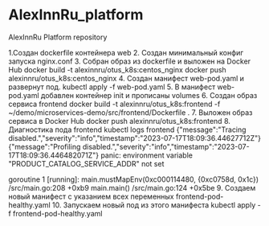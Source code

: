 # AlexInnRu_platform
AlexInnRu Platform repository

1.Создан dockerfile контейнера web
2. Создан минимальный конфиг запуска nginx.conf
3. Собран образ из dockerfile и выложен на Docker Hub
   docker build -t alexinnru/otus_k8s:centos_nginx
   docker push alexinnru/otus_k8s:centos_nginx
4. Создан манифест web-pod.yaml и развернут под.
   kubectl apply -f web-pod.yaml
5. В манифест web-pod.yaml добавлен контейнер init и прописаны volumes
6. Создан образ сервиса frontend
   docker build -t alexinnru/otus_k8s:frontend -f ~/demo/microservices-demo/src/frontend/Dockerfile .
7. Выложен образ сервиса в Docker Hub 
   docker push alexinnru/otus_k8s:frontend
8. Диагностика пода frontend 
   kubectl logs frontend
   {"message":"Tracing disabled.","severity":"info","timestamp":"2023-07-17T18:09:36.44627712Z"}
{"message":"Profiling disabled.","severity":"info","timestamp":"2023-07-17T18:09:36.446482071Z"}
panic: environment variable "PRODUCT_CATALOG_SERVICE_ADDR" not set

goroutine 1 [running]:
main.mustMapEnv(0xc000114480, {0xc0758d, 0x1c})
        /src/main.go:208 +0xb9
main.main()
        /src/main.go:124 +0x5be
9. Создаем новый манифест с указанием всех переменных frontend-pod-healthy.yaml
10. Запускаем новый под из этого манифеста
    kubectl apply -f frontend-pod-healthy.yaml
   
   
